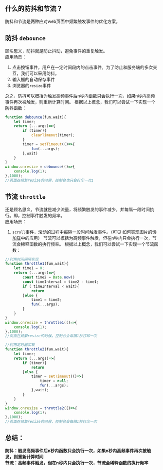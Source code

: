 ## 什么的防抖和节流？

防抖和节流是两种应对web页面中频繁触发事件的优化方案。

## 防抖 `debounce`

顾名思义，防抖就是防止抖动，避免事件的重复触发。  
应用场景：

1.  点击按钮事件，用户在一定时间段内的点击事件，为了防止和服务端的多次交互，我们可以采用防抖。
2.  输入框的自动保存事件
3.  浏览器的`resize`事件

总之，防抖可以概括为触发高频事件后n秒内函数只会执行一次，如果n秒内高频事件再次被触发，则重新计算时间。 根据以上概念，我们可以尝试一下实现一个防抖函数：

```javascript
function debounce(fun,wait){
    let timer;
    return (...args)=>{
    	if (timer){
        	clearTimeout(timer);
        }
        timer = setTimeout(()=>{
        	fun(...args);
        },wait)
    }
}
window.onresize = debounce(()=>{
	console.log(1);
},1000);
//页面在频繁resize的时候，控制台也只会打印一次1
```

## 节流 `throttle`

还是顾名思义，节流就是减少流量，将频繁触发的事件减少，并每隔一段时间执行。即，控制事件触发的频率。  
应用场景：

1.  `scroll`事件，滚动的过程中每隔一段时间触发事件。（可见 [如何实现图片的懒加载](https://juejin.cn/post/6896292983813963783 "https://juejin.cn/post/6896292983813963783")中的应用） 节流可以概括为高频事件触发，但在n秒内只会执行一次，节流会稀释函数的执行频率。 根据以上概念，我们可以尝试一下实现一个节流函数：

```javascript
//利用时间间隔实现
function throttle1(fun,wait){
	let time1 = 0;
	return (...args)=>{
   		const time2 = Date.now()
        const timeInterval = time2 - time1;
 		if ( timeInterval < wait){
 			return 
 		}else {
			time1 = time2;
            fun(...args);
		}
    }
}
window.onresize = throttle1(()=>{
	console.log(1);
},1000);
//页面在频繁resize的时候，控制台会每隔1秒打印一次

//利用定时器实现
function throttle2(fun,wait){
	let timer;
	return (...args)=>{
		if (timer){
			return
		}else {
			timer = setTimeout(()=>{
				timer = null;
				fun(...args);
			},wait);
		}
	}
}
window.onresize = throttle2(()=>{
	console.log(1);
},1000);
//页面在频繁resize的时候，控制台会每隔1秒打印一次
```

## 总结：

**防抖：触发高频事件后n秒内函数只会执行一次，如果n秒内高频事件再次被触发，则重新计算时间**  
**节流：高频事件触发，但在n秒内只会执行一次，节流会稀释函数的执行频率**